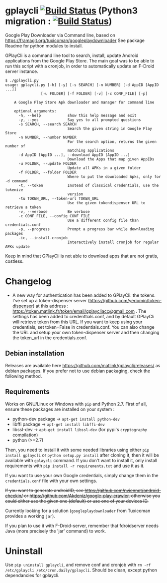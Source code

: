 # gplaycli [![Build Status](https://travis-ci.org/matlink/gplaycli.svg?branch=master)](https://travis-ci.org/matlink/gplaycli) (Python3 migration : [![Build Status](https://travis-ci.org/matlink/gplaycli.svg?branch=python3)](https://travis-ci.org/matlink/gplaycli))

Google Play Downloader via Command line, based on https://framagit.org/tuxicoman/googleplaydownloader See package Readme for python modules to install.

GPlayCli is a command line tool to search, install, update Android applications from the Google Play Store. The main goal was to be able to run this script with a cronjob, in order to automatically update an F-Droid server instance.

	$ ./gplaycli.py 
	usage: gplaycli.py [-h] [-y] [-s SEARCH] [-n NUMBER] [-d AppID [AppID ...]]
                    [-u FOLDER] [-f FOLDER] [-v] [-c CONF_FILE] [-p]

		A Google Play Store Apk downloader and manager for command line

		optional arguments:
		  -h, --help            show this help message and exit
		  -y, --yes             Say yes to all prompted questions
		  -s SEARCH, --search SEARCH
		                        Search the given string in Google Play Store
		  -n NUMBER, --number NUMBER
		                        For the search option, returns the given number of
		                        matching applications
		  -d AppID [AppID ...], --download AppID [AppID ...]
		                        Download the Apps that map given AppIDs
		  -u FOLDER, --update FOLDER
		                        Update all APKs in a given folder
		  -f FOLDER, --folder FOLDER
		                        Where to put the downloaded Apks, only for -d command
		  -t, --token           Instead of classical credentials, use the tokenize
		                        version
		  -tu TOKEN_URL, --token-url TOKEN_URL
		                        Use the given tokendispenser URL to retrieve a token
		  -v, --verbose         Be verbose
		  -c CONF_FILE, --config CONF_FILE
		                        Use a different config file than credentials.conf
		  -p, --progress        Prompt a progress bar while downloading packages
		  -ic, --install-cronjob
                		        Interactively install cronjob for regular APKs update


Keep in mind that GPlayCli is not able to download apps that are not gratis, costless.

Changelog
=========
- A new way for authentication has been added to GPlayCli: the tokens. I've set up a token-dispenser server (https://github.com/yeriomin/token-dispenser) at this address : https://token.matlink.fr/token/email/gplaycliacc@gmail.com . The settings has been added to credenttials.conf, and by default GPlayCli will retrieve token from this URL. If you want to keep using your credentials, set token=False in credentials.conf. You can also change the URL and setup your own token-dispenser server and then changing the token_url in the credentials.conf.

Debian installation
--------------------
Releases are available here https://github.com/matlink/gplaycli/releases/ as debian packages. If you prefer not to use debian packaging, check the following method.

Requirements
----------
Works on GNU/Linux or Windows with `pip` and Python 2.7. First of all, ensure these packages are installed on your system : 

- python-dev package -> `apt-get install python-dev`
- libffi package -> `apt-get install libffi-dev`
- libssl-dev -> `apt-get install libssl-dev` (for pypi's `cryptography` compilation)
- python (>=2.7)

Then, you need to install it with some needed libraries using either `pip install gplaycli` or `python setup.py install` after cloning it, then it will be available with `gplaycli` command. If you don't want to install it, only install requirements with `pip install -r requirements.txt` and use it as it.

If you want to use your own Google credentials, simply change them in the `credentials.conf` file with your own settings. 

~~If you want to generate androidID, see https://github.com/nviennot/android-checkin/ or https://github.com/Akdeniz/google-play-crawler, otherwise you could either use the given one (default) or use one of your devices ID.~~

Currently looking for a solution (`googleplaydownloader` from Tuxicoman provides a working `jar`).

If you plan to use it with F-Droid-server, remember that fdroidserver needs Java (more precisely the 'jar' command) to work.

Uninstall
=========
Use `pip uninstall gplaycli`, and remove conf and cronjob with `rm -rf /etc/gplaycli /etc/cron.daily/gplaycli`. Should be clean, except python dependancies for gplaycli.
